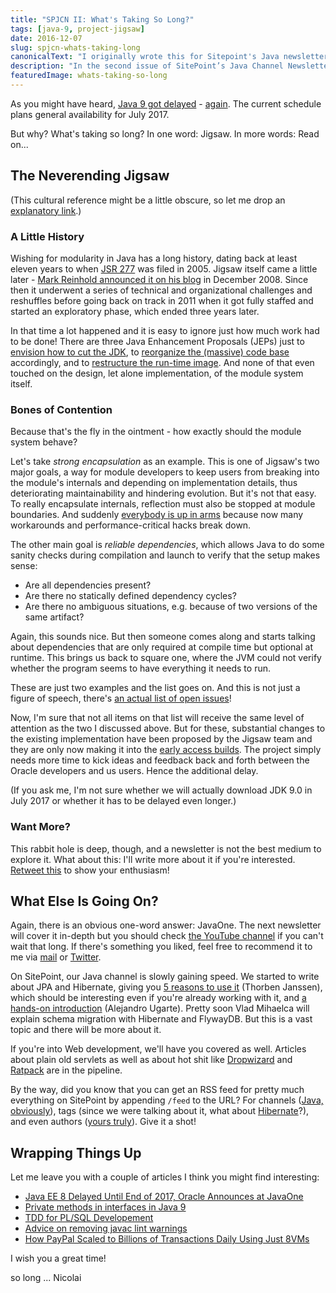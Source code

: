 ```yaml
---
title: "SPJCN II: What's Taking So Long?"
tags: [java-9, project-jigsaw]
date: 2016-12-07
slug: spjcn-whats-taking-long
canonicalText: "I originally wrote this for Sitepoint's Java newsletter, but this issue never got published online."
description: "In the second issue of SitePoint’s Java Channel Newsletter (from September 23rd 2016) I wonder why Java 9 takes so long."
featuredImage: whats-taking-so-long
---
```


As you might have heard, [Java 9 got delayed](http://mail.openjdk.java.net/pipermail/jdk9-dev/2016-September/004887.html) - [again](delay-of-java-9-release).
The current schedule plans general availability for July 2017.

But why?
What's taking so long?
In one word: Jigsaw.
In more words: Read on...

## The Neverending Jigsaw

(This cultural reference might be a little obscure, so let me drop an [explanatory link](https://en.wikipedia.org/wiki/The_Neverending_Story).)

### A Little History

Wishing for modularity in Java has a long history, dating back at least eleven years to when [JSR 277](https://jcp.org/en/jsr/detail?id=277) was filed in 2005.
Jigsaw itself came a little later - [Mark Reinhold announced it on his blog](http://mreinhold.org/blog/jigsaw) in December 2008.
Since then it underwent a series of technical and organizational challenges and reshuffles before going back on track in 2011 when it got fully staffed and started an exploratory phase, which ended three years later.

In that time a lot happened and it is easy to ignore just how much work had to be done!
There are three Java Enhancement Proposals (JEPs) just to [envision how to cut the JDK](http://openjdk.java.net/jeps/200), to [reorganize the (massive) code base](http://openjdk.java.net/jeps/201) accordingly, and to [restructure the run-time image](http://openjdk.java.net/jeps/220).
And none of that even touched on the design, let alone implementation, of the module system itself.

### Bones of Contention

Because that's the fly in the ointment - how exactly should the module system behave?

Let's take *strong encapsulation* as an example.
This is one of Jigsaw's two major goals, a way for module developers to keep users from breaking into the module's internals and depending on implementation details, thus deteriorating maintainability and hindering evolution.
But it's not that easy.
To really encapsulate internals, reflection must also be stopped at module boundaries.
And suddenly [everybody is up in arms](http://blog.dripstat.com/removal-of-sun-misc-unsafe-a-disaster-in-the-making/) because now many workarounds and performance-critical hacks break down.

The other main goal is *reliable dependencies*, which allows Java to do some sanity checks during compilation and launch to verify that the setup makes sense:

-   Are all dependencies present?
-   Are there no statically defined dependency cycles?
-   Are there no ambiguous situations, e.g. because of two versions of the same artifact?

Again, this sounds nice.
But then someone comes along and starts talking about dependencies that are only required at compile time but optional at runtime.
This brings us back to square one, where the JVM could not verify whether the program seems to have everything it needs to run.

These are just two examples and the list goes on.
And this is not just a figure of speech, there's [an actual list of open issues](openjdk.java.net/projects/jigsaw/spec/issues/)!

Now, I'm sure that not all items on that list will receive the same level of attention as the two I discussed above.
But for these, substantial changes to the existing implementation have been proposed by the Jigsaw team and they are only now making it into the [early access builds](https://jdk9.java.net/jigsaw/).
The project simply needs more time to kick ideas and feedback back and forth between the Oracle developers and us users.
Hence the additional delay.

(If you ask me, I'm not sure whether we will actually download JDK 9.0 in July 2017 or whether it has to be delayed even longer.)

### Want More?

This rabbit hole is deep, though, and a newsletter is not the best medium to explore it.
What about this: I'll write more about it if you're interested.
[Retweet this](https://twitter.com/nipafx/status/779069666199298048) to show your enthusiasm!

## What Else Is Going On?

Again, there is an obvious one-word answer: JavaOne.
The next newsletter will cover it in-depth but you should check [the YouTube channel](https://www.youtube.com/channel/UCdDhYMT2USoLdh4SZIsu_1g/videos) if you can't wait that long.
If there's something you liked, feel free to recommend it to me via [mail](mailto:nicolai.parlog@sitepoint.com) or [Twitter](https://twitter.com/nipafx).

On SitePoint, our Java channel is slowly gaining speed.
We started to write about JPA and Hibernate, giving you [5 reasons to use it](https://www.sitepoint.com/5-reasons-to-use-jpa-hibernate/) (Thorben Janssen), which should be interesting even if you're already working with it, and [a hands-on introduction](https://www.sitepoint.com/hibernate-introduction-persisting-java-objects/) (Alejandro Ugarte).
Pretty soon Vlad Mihaelca will explain schema migration with Hibernate and FlywayDB.
But this is a vast topic and there will be more about it.

If you're into Web development, we'll have you covered as well.
Articles about plain old servlets as well as about hot shit like [Dropwizard](http://www.dropwizard.io) and [Ratpack](http://ratpack.io/) are in the pipeline.

By the way, did you know that you can get an RSS feed for pretty much everything on SitePoint by appending `/feed` to the URL?
For channels ([Java, obviously](https://www.sitepoint.com/java/feed)), tags (since we were talking about it, what about [Hibernate](https://www.sitepoint.com/tag/hibernate/feed)?), and even authors ([yours truly](https://www.sitepoint.com/author/nicolaip/feed)).
Give it a shot!

## Wrapping Things Up

Let me leave you with a couple of articles I think you might find interesting:

-   [Java EE 8 Delayed Until End of 2017, Oracle Announces at JavaOne](https://www.infoq.com/news/2016/09/java-ee-delayed-2017)
-   [Private methods in interfaces in Java 9](http://blog.joda.org/2016/09/private-methods-in-interfaces-in-java-9.html)
-   [TDD for PL/SQL Developement](https://blog.disy.net/tdd-for-plsql-with-junit/)
-   [Advice on removing javac lint warnings](https://blogs.oracle.com/darcy/entry/warnings_removal_advice)
-   [How PayPal Scaled to Billions of Transactions Daily Using Just 8VMs](http://highscalability.com/blog/2016/8/15/how-paypal-scaled-to-billions-of-transactions-daily-using-ju.html)

I wish you a great time!

so long ... Nicolai
